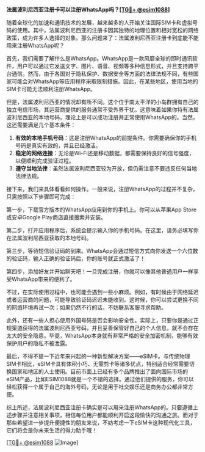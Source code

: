 **法属波利尼西亚注册卡可以注册WhatsApp吗？[[TG💪+ @esim1088](https://t.me/s/esim1088)]**

随着全球化的加速和通讯技术的发展，越来越多的人开始关注国际SIM卡和虚拟号码的使用。其中，法属波利尼西亚的注册卡因其独特的地理位置和相对宽松的网络政策，成为许多人选择的对象。那么问题来了：法属波利尼西亚注册卡到底能不能用来注册WhatsApp呢？

首先，我们需要了解什么是WhatsApp。WhatsApp是一款风靡全球的即时通讯软件，用户可以通过它发送文字、图片、语音、视频等多种信息形式，并且支持跨平台通信。然而，由于各国对于隐私保护、数据安全等方面的法律法规不同，有些国家可能会对WhatsApp等应用程序采取限制措施。因此，在某些地区，使用当地的SIM卡可能无法顺利注册WhatsApp。

但是，法属波利尼西亚的情况却有所不同。这个位于南太平洋的小岛群拥有自己的独立电信市场，其运营商提供的服务通常不受外界干扰。这意味着如果你持有法属波利尼西亚的本地号码，理论上是可以成功注册并正常使用WhatsApp的。当然，这还需要满足几个基本条件：

1. **有效的本地手机号码**：这是注册WhatsApp的前提条件。你需要确保你的手机号码是真实有效的，并且已经激活。
2. **稳定的网络连接**：无论是Wi-Fi还是移动数据，都需要保持良好的信号强度，以便顺利完成验证过程。
3. **遵守当地法律**：虽然法属波利尼西亚较为开放，但仍需注意不要违反任何当地法律法规。

接下来，我们来具体看看如何操作。一般来说，注册WhatsApp的过程并不复杂，只需按照以下步骤即可完成：

第一步，下载官方版本的WhatsApp应用到你的手机上。你可以从苹果App Store或安卓Google Play商店直接搜索并安装。

第二步，打开应用程序后，系统会提示输入你的手机号码。在这里，请务必填写你在法属波利尼西亚获取的本地号码。

第三步，等待短信验证码的到来。WhatsApp会通过短信方式向你发送一个六位数的验证码，输入正确的验证码后，你的账号就正式激活了！

第四步，添加好友并开始聊天吧！一旦完成注册，你就可以像其他普通用户一样享受WhatsApp带来的便利了。

不过，在实际使用过程中，也可能会遇到一些小麻烦。例如，有时候由于网络延迟或者运营商的问题，可能导致验证码迟迟未能收到。这时候，你可以尝试更换不同的网络环境再试一次；如果仍然不行的话，不妨联系客服寻求帮助。

此外，还有一些人担心使用外国号码是否会影响安全性。实际上，只要你是通过正规渠道获得的法属波利尼西亚号码，并且妥善保管好自己的个人信息，就不会存在太大的安全隐患。毕竟，WhatsApp本身就有非常严格的安全加密机制，能够有效保护用户的隐私不被泄露。

最后，不得不提一下近年来兴起的一种新型解决方案——eSIM卡。与传统物理SIM卡相比，eSIM卡具有体积小巧、无需剪卡等诸多优点，特别适合经常需要切换国家和地区的人士使用。目前市面上已经有多个品牌推出了面向国际市场的eSIM产品，比如ESIM1088就是一个不错的选择。通过他们提供的服务，你可以轻松获得一个属于自己的海外号码，无论是用于社交娱乐还是商务办公都非常方便。

综上所述，法属波利尼西亚注册卡确实是可以用来注册WhatsApp的。只要遵循上述步骤并注意相关事项，相信每位用户都能顺利开启这段愉快的沟通之旅。而对于那些希望进一步提升便捷性的朋友来说，不妨考虑一下eSIM卡这种现代化工具，它们将会是你未来生活的得力助手哦！

[[TG💪+ @esim1088](https://t.me/s/esim1088) ![Image](https://i.postimg.cc/4NQfJmqS/Snipaste-2025-05-13-00-14-12.png)]